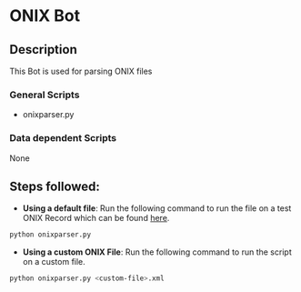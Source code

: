 # ONIX Bot

## Description
This Bot is used for parsing ONIX files

### General Scripts
- onixparser.py

### Data dependent Scripts
None

## Steps followed:
* **Using a default file**: Run the following command to run the file on a test ONIX Record which can be found [here](https://storage.googleapis.com/support-kms-prod/SNP_EFDA74818D56F47DE13B6FF3520E468126FD_3285388_en_v2).

```bash
python onixparser.py
```

* **Using a custom ONIX File**: Run the following command to run the script on a custom file.
```bash
python onixparser.py <custom-file>.xml
```
